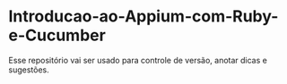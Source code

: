 # Introducao-ao-Appium-com-Ruby-e-Cucumber
Esse repositório vai ser usado para controle de versão, anotar dicas e sugestões.
